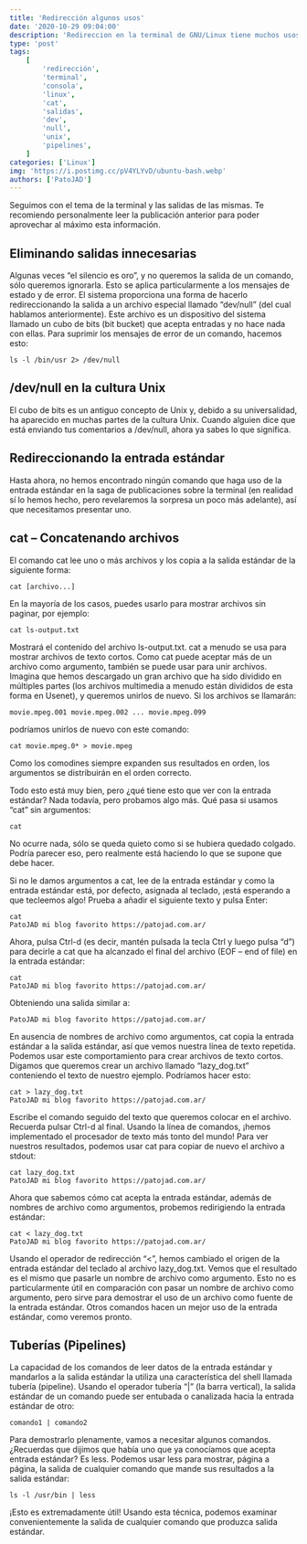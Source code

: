 ```yaml
---
title: 'Redirección algunos usos'
date: '2020-10-29 09:04:00'
description: 'Redireccion en la terminal de GNU/Linux tiene muchos usos y hoy seguimos tocando este tema'
type: 'post'
tags:
    [
        'redirección',
        'terminal',
        'consola',
        'linux',
        'cat',
        'salidas',
        'dev',
        'null',
        'unix',
        'pipelines',
    ]
categories: ['Linux']
img: 'https://i.postimg.cc/pV4YLYvD/ubuntu-bash.webp'
authors: ['PatoJAD']
---
```


Seguimos con el tema de la terminal y las salidas de las mismas. Te recomiendo personalmente leer la publicación anterior para poder aprovechar al máximo esta información.

## Eliminando salidas innecesarias

Algunas veces “el silencio es oro”, y no queremos la salida de un comando, sólo queremos ignorarla. Esto se aplica particularmente a los mensajes de estado y de error. El sistema proporciona una forma de hacerlo redireccionando la salida a un archivo especial llamado “dev/null” (del cual hablamos anteriormente). Este archivo es un dispositivo del sistema llamado un cubo de bits (bit bucket) que acepta entradas y no hace nada con ellas. Para suprimir los mensajes de error de un comando, hacemos esto:

    ls -l /bin/usr 2> /dev/null

## /dev/null en la cultura Unix

El cubo de bits es un antiguo concepto de Unix y, debido a su universalidad, ha aparecido en muchas partes de la cultura Unix. Cuando alguien dice que está enviando tus comentarios a /dev/null, ahora ya sabes lo que significa.

## Redireccionando la entrada estándar

Hasta ahora, no hemos encontrado ningún comando que haga uso de la entrada estándar en la saga de publicaciones sobre la terminal (en realidad sí lo hemos hecho, pero revelaremos la sorpresa un poco más adelante), así que necesitamos presentar uno.

## cat – Concatenando archivos

El comando cat lee uno o más archivos y los copia a la salida estándar de la siguiente forma:

    cat [archivo...]

En la mayoría de los casos, puedes usarlo para mostrar archivos sin paginar, por ejemplo:

    cat ls-output.txt

Mostrará el contenido del archivo ls-output.txt. cat a menudo se usa para mostrar archivos de texto cortos. Como cat puede aceptar más de un archivo como argumento, también se puede usar para unir archivos. Imagina que hemos descargado un gran archivo que ha sido dividido en múltiples partes (los archivos multimedia a menudo están divididos de esta forma en Usenet), y queremos unirlos de nuevo. Si los archivos se llamarán:

    movie.mpeg.001 movie.mpeg.002 ... movie.mpeg.099

podríamos unirlos de nuevo con este comando:

    cat movie.mpeg.0* > movie.mpeg

Como los comodines siempre expanden sus resultados en orden, los argumentos se distribuirán en el orden correcto.

Todo esto está muy bien, pero ¿qué tiene esto que ver con la entrada estándar? Nada todavía, pero probamos algo más. Qué pasa si usamos “cat” sin argumentos:

    cat

No ocurre nada, sólo se queda quieto como si se hubiera quedado colgado. Podría parecer eso, pero realmente está haciendo lo que se supone que debe hacer.

Si no le damos argumentos a cat, lee de la entrada estándar y como la entrada estándar está, por defecto, asignada al teclado, ¡está esperando a que tecleemos algo! Prueba a añadir el siguiente texto y pulsa Enter:

    cat
    PatoJAD mi blog favorito https://patojad.com.ar/

Ahora, pulsa Ctrl-d (es decir, mantén pulsada la tecla Ctrl y luego pulsa “d”) para decirle a cat que ha alcanzado el final del archivo (EOF – end of file) en la entrada estándar:

    cat
    PatoJAD mi blog favorito https://patojad.com.ar/

Obteniendo una salida similar a:

    PatoJAD mi blog favorito https://patojad.com.ar/

En ausencia de nombres de archivo como argumentos, cat copia la entrada estándar a la salida estándar, así que vemos nuestra línea de texto repetida. Podemos usar este comportamiento para crear archivos de texto cortos. Digamos que queremos crear un archivo llamado “lazy_dog.txt” conteniendo el texto de nuestro ejemplo. Podríamos hacer esto:

    cat > lazy_dog.txt
    PatoJAD mi blog favorito https://patojad.com.ar/

Escribe el comando seguido del texto que queremos colocar en el archivo. Recuerda pulsar Ctrl-d al final. Usando la línea de comandos, ¡hemos implementado el procesador de texto más tonto del mundo! Para ver nuestros resultados, podemos usar cat para copiar de nuevo el archivo a stdout:

    cat lazy_dog.txt
    PatoJAD mi blog favorito https://patojad.com.ar/

Ahora que sabemos cómo cat acepta la entrada estándar, además de nombres de archivo como argumentos, probemos redirigiendo la entrada estándar:

    cat < lazy_dog.txt
    PatoJAD mi blog favorito https://patojad.com.ar/

Usando el operador de redirección “<”, hemos cambiado el origen de la entrada estándar del teclado al archivo lazy_dog.txt. Vemos que el resultado es el mismo que pasarle un nombre de archivo como argumento. Esto no es particularmente útil en comparación con pasar un nombre de archivo como argumento, pero sirve para demostrar el uso de un archivo como fuente de la entrada estándar. Otros comandos hacen un mejor uso de la entrada estándar, como veremos pronto.

## Tuberías (Pipelines)

La capacidad de los comandos de leer datos de la entrada estándar y mandarlos a la salida estándar la utiliza una característica del shell llamada tubería (pipeline). Usando el operador tubería “|” (la barra vertical), la salida estándar de un comando puede ser entubada o canalizada hacia la entrada estándar de otro:

    comando1 | comando2

Para demostrarlo plenamente, vamos a necesitar algunos comandos. ¿Recuerdas que dijimos que había uno que ya conocíamos que acepta entrada estándar? Es less. Podemos usar less para mostrar, página a página, la salida de cualquier comando que mande sus resultados a la salida estándar:

    ls -l /usr/bin | less

¡Esto es extremadamente útil! Usando esta técnica, podemos examinar convenientemente la salida de cualquier comando que produzca salida estándar.
